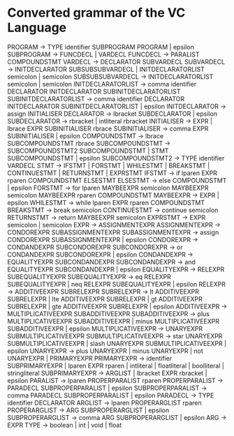 # Converted grammar of the VC Language

PROGRAM                         -> TYPE identifier SUBPROGRAM PROGRAM | epsilon
SUBPROGRAM                      -> FUNCDECL | VARDECL
FUNCDECL                        -> PARALIST COMPOUNDSTMT
VARDECL                         -> DECLARATOR SUBVARDECL
SUBVARDECL                      -> INITDECLARATOR SUBSUBSUBVARDECL | INITDECLARATORLIST semicolon | semicolon
SUBSUBSUBVARDECL                -> INITDECLARATORLIST semicolon | semicolon
INITDECLARATORLIST              -> comma identifier DECLARATOR INITDECLARATOR SUBINITDECLARATORLIST
SUBINITDECLARATORLIST           -> comma identifier DECLARATOR INITDECLARATOR SUBINITDECLARATORLIST | epsilon
INITDECLARATOR                  -> assign INITIALISER
DECLARATOR                      -> lbracket SUBDECLARATOR | epsilon
SUBDECLARATOR                   -> rbracket | intliteral rbracket
INITIALISER                     -> EXPR | lbrace EXPR SUBINITIALISER rbrace
SUBINITIALISER                  -> comma EXPR SUBINITIALISER | epsilon
COMPOUNDSTMT                    -> lbrace SUBCOMPOUNDSTMT rbrace
SUBCOMPOUNDSTMT                 -> SUBCOMPOUNDSTMT2 SUBCOMPOUNDSTMT | STMT SUBCOMPOUNDSTMT | epsilon
SUBCOMPOUNDSTMT2                -> TYPE identifier VARDECL
STMT                            -> IFSTMT | FORSTMT | WHILESTMT | BREAKSTMT | CONTINUESTMT | RETURNSTMT | EXPRSTMT
IFSTMT                          -> if lparen EXPR rparen COMPOUNDSTMT ELSESTMT
ELSESTMT                        -> else COMPOUNDSTMT | epsilon
FORSTMT                         -> for lparen MAYBEEXPR semicolon MAYBEEXPR semicolon MAYBEEXPR rparen COMPOUNDSTMT
MAYBEEXPR                       -> EXPR | epsilon
WHILESTMT                       -> while lparen EXPR rparen COMPOUNDSTMT
BREAKSTMT                       -> break semicolon
CONTINUESTMT                    -> continue semicolon
RETURNSTMT                      -> return MAYBEEXPR semicolon
EXPRSTMT                        -> EXPR semicolon | semicolon
EXPR                            -> ASSIGNMENTEXPR
ASSIGNMENTEXPR                  -> CONDOREXPR SUBASSIGNMENTEXPR
SUBASSIGNMENTEXPR               -> assign CONDOREXPR SUBASSIGNMENTEXPR | epsilon
CONDOREXPR                      -> CONDANDEXPR SUBCONDOREXPR
SUBCONDOREXPR                   -> or CONDANDEXPR SUBCONDOREXPR | epsilon
CONDANDEXPR                     -> EQUALITYEXPR SUBCONDANDEXPR
SUBCONDANDEXPR                  -> and EQUALITYEXPR SUBCONDANDEXPR | epsilon
EQUALITYEXPR                    -> RELEXPR SUBEQUALITYEXPR
SUBEQUALITYEXPR                 -> eq RELEXPR SUBEQUALITYEXPR | neq RELEXPR SUBEQUALITYEXPR | epsilon
RELEXPR                         -> ADDITIVEEXPR SUBRELEXPR
SUBRELEXPR                      -> lt ADDITIVEEXPR SUBRELEXPR | lte ADDITIVEEXPR SUBRELEXPR | gt ADDITIVEEXPR SUBRELEXPR | gte ADDITIVEEXPR SUBRELEXPR | epsilon
ADDITIVEEXPR                    -> MULTIPLICATIVEEXPR SUBADDITIVEEXPR
SUBADDITIVEEXPR                 -> plus MULTIPLICATIVEEXPR SUBADDITIVEEXPR | minus MULTIPLICATIVEEXPR SUBADDITIVEEXPR | epsilon
MULTIPLICATIVEEXPR              -> UNARYEXPR SUBMULTIPLICATIVEEXPR
SUBMULTIPLICATIVEEXPR           -> star UNARYEXPR SUBMULTIPLICATIVEEXPR | slash UNARYEXPR SUBMULTIPLICATIVEEXPR | epsilon
UNARYEXPR                       -> plus UNARYEXPR | minus UNARYEXPR | not UNARYEXPR | PRIMARYEXPR
PRIMARYEXPR                     -> identifier SUBPRIMARYEXPR | lparen EXPR rparen | intliteral | floatliteral | boolliteral | stringliteral
SUBPRIMARYEXPR                  -> ARGLIST | lbracket EXPR rbracket | epsilon
PARALIST                        -> lparen PROPERPARALIST rparen
PROPERPARALIST                  -> PARADECL SUBPROPERPARALIST | epsilon
SUBPROPERPARALIST               -> comma PARADECL SUBPROPERPARALIST | epsilon
PARADECL                        -> TYPE identifier DECLARATOR
ARGLIST                         -> lparen PROPERARGLIST rparen
PROPERARGLIST                   -> ARG SUBPROPERARGLIST | epsilon
SUBPROPERARGLIST                -> comma ARG SUBPROPERARGLIST | epsilon
ARG                             -> EXPR
TYPE                            -> boolean | int | void | float
